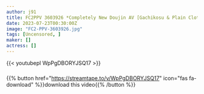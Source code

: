 ```yaml
---
author: j91
title: FC2PPV 3603926 *Completely New Doujin AV [Gachikosu & Plain Clothes Harem 3P] Vtuber Rap*S*Da*Ness Fcup’s A-Chan & Rina-Chan Plain Clothes 3P Best Harem
date: 2023-07-23T00:30:00Z
image: "FC2-PPV-3603926.jpg"
tags: [Uncensored, ]
maker: []
actress: []
---
```



{{< youtubepl WpPgDBORYJSQ17 >}}
###

{{% button href="https://streamtape.to/v/WpPgDBORYJSQ17" icon="fas fa-download" %}}download this video{{% /button %}}

